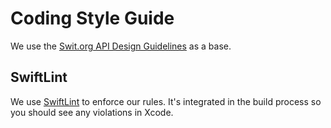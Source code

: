 
# Coding Style Guide

We use the [Swit.org API Design Guidelines](https://swift.org/documentation/api-design-guidelines/) as a base.

## SwiftLint

We use [SwiftLint](https://github.com/realm/SwiftLint) to enforce our rules. It's integrated in the build process so you should see any violations in Xcode.

